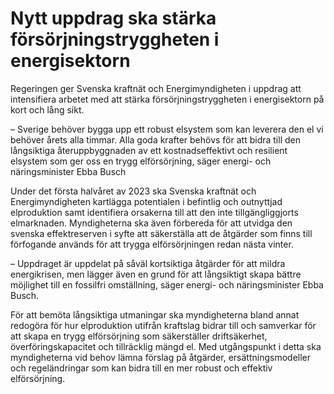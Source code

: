 # Nytt uppdrag ska stärka försörjningstryggheten i energisektorn

Regeringen ger Svenska kraftnät och Energimyndigheten i uppdrag att intensifiera arbetet med att stärka försörjningstryggheten i energisektorn på kort och lång sikt.

– Sverige behöver bygga upp ett robust elsystem som kan leverera den el vi behöver årets alla timmar. Alla goda krafter behövs för att bidra till den långsiktiga återuppbyggnaden av ett kostnadseffektivt och resilient elsystem som ger oss en trygg elförsörjning, säger energi- och näringsminister Ebba Busch

Under det första halvåret av 2023 ska Svenska kraftnät och Energimyndigheten kartlägga potentialen i befintlig och outnyttjad elproduktion samt identifiera orsakerna till att den inte tillgängliggjorts elmarknaden. Myndigheterna ska även förbereda för att utvidga den svenska effektreserven i syfte att säkerställa att de åtgärder som finns till förfogande används för att trygga elförsörjningen redan nästa vinter.

– Uppdraget är uppdelat på såväl kortsiktiga åtgärder för att mildra energikrisen, men lägger även en grund för att långsiktigt skapa bättre möjlighet till en fossilfri omställning, säger energi- och näringsminister Ebba Busch.

För att bemöta långsiktiga utmaningar ska myndigheterna bland annat redogöra för hur elproduktion utifrån kraftslag bidrar till och samverkar för att skapa en trygg elförsörjning som säkerställer driftsäkerhet, överföringskapacitet och tillräcklig mängd el. Med utgångspunkt i detta ska myndigheterna vid behov lämna förslag på åtgärder, ersättningsmodeller och regeländringar som kan bidra till en mer robust och effektiv elförsörjning.
